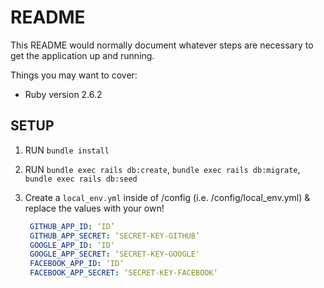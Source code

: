 # README

This README would normally document whatever steps are necessary to get the
application up and running.

Things you may want to cover:

* Ruby version
  2.6.2
## SETUP
1. RUN `bundle install`

2. RUN `bundle exec rails db:create`, `bundle exec rails db:migrate`, `bundle exec rails db:seed`


3. Create a `local_env.yml` inside of /config (i.e. /config/local_env.yml) & replace the values with your own!

   ```yml
    GITHUB_APP_ID: ‘ID’
    GITHUB_APP_SECRET: ‘SECRET-KEY-GITHUB’
    GOOGLE_APP_ID: ‘ID'
    GOOGLE_APP_SECRET: ‘SECRET-KEY-GOOGLE'
    FACEBOOK_APP_ID: ‘ID’
    FACEBOOK_APP_SECRET: ‘SECRET-KEY-FACEBOOK’

   ```
